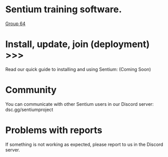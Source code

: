 # Sentium training software.

[Group 64](https://github.com/SentiumProject/Sentium-bots/assets/98888240/73f7276b-9cfe-410e-aa45-b162d0b817de)

# Install, update, join (deployment) >>>
Read our quick guide to installing and using Sentium: (Coming Soon)

# Community
You can communicate with other Sentium users in our Discord server: dsc.gg/sentiumproject

# Problems with reports
If something is not working as expected, please report to us in the Discord server.
